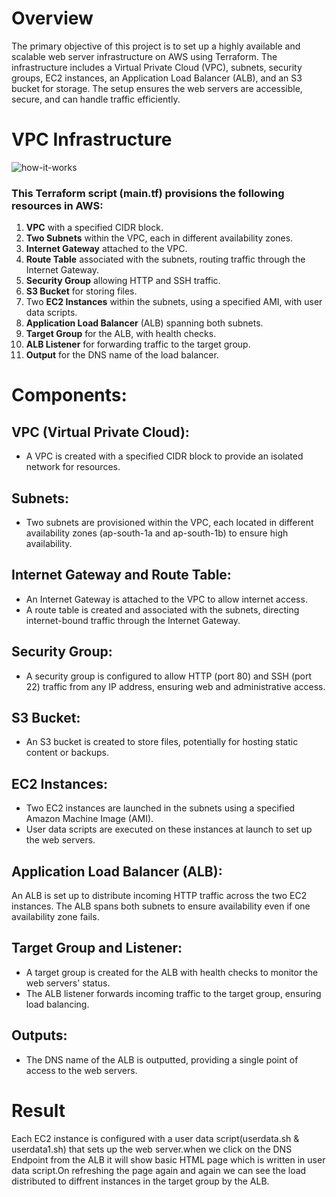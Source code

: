 # Overview

The primary objective of this project is to set up a highly available and scalable web server infrastructure on AWS using Terraform. The infrastructure includes a Virtual Private Cloud (VPC), subnets, security groups, EC2 instances, an Application Load Balancer (ALB), and an S3 bucket for storage. The setup ensures the web servers are accessible, secure, and can handle traffic efficiently.


# VPC Infrastructure

![how-it-works](https://github.com/user-attachments/assets/59602158-0baf-4ccb-a401-3342ab73ddaa)


### This Terraform script (main.tf) provisions the following resources in AWS:

1. **VPC** with a specified CIDR block.
2. **Two Subnets** within the VPC, each in different availability zones.
3. **Internet Gateway** attached to the VPC.
4. **Route Table** associated with the subnets, routing traffic through the Internet Gateway.
5. **Security Group** allowing HTTP and SSH traffic.
6. **S3 Bucket** for storing files.
7. Two **EC2 Instances** within the subnets, using a specified AMI, with user data scripts.
8. **Application Load Balancer** (ALB) spanning both subnets.
9. **Target Group** for the ALB, with health checks.
10. **ALB Listener** for forwarding traffic to the target group.
11. **Output** for the DNS name of the load balancer.

# Components:

## VPC (Virtual Private Cloud):

* A VPC is created with a specified CIDR block to provide an isolated network for resources.

## Subnets:

* Two subnets are provisioned within the VPC, each located in different availability zones (ap-south-1a and ap-south-1b) to ensure high availability.

## Internet Gateway and Route Table:

* An Internet Gateway is attached to the VPC to allow internet access.
* A route table is created and associated with the subnets, directing internet-bound traffic through the Internet Gateway.

## Security Group:

* A security group is configured to allow HTTP (port 80) and SSH (port 22) traffic from any IP address, ensuring web and administrative access.

## S3 Bucket:

* An S3 bucket is created to store files, potentially for hosting static content or backups.

## EC2 Instances:

* Two EC2 instances are launched in the subnets using a specified Amazon Machine Image (AMI).
* User data scripts are executed on these instances at launch to set up the web servers.

## Application Load Balancer (ALB):

An ALB is set up to distribute incoming HTTP traffic across the two EC2 instances.
The ALB spans both subnets to ensure availability even if one availability zone fails.

## Target Group and Listener:

* A target group is created for the ALB with health checks to monitor the web servers' status.
* The ALB listener forwards incoming traffic to the target group, ensuring load balancing.

## Outputs:

* The DNS name of the ALB is outputted, providing a single point of access to the web servers.


# Result

Each EC2 instance is configured with a user data script(userdata.sh & userdata1.sh) that sets up the web server.when we click on the DNS Endpoint from the ALB it will show basic HTML page which is written in user data script.On refreshing the page again and again we can see the load distributed to diffrent instances in the  target group by the ALB.
